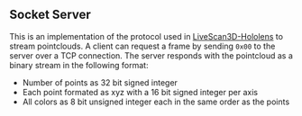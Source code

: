 ## Socket Server
This is an implementation of the protocol used in [LiveScan3D-Hololens](https://github.com/MarekKowalski/LiveScan3D-Hololens) to stream pointclouds. A client can request a frame by sending `0x00` to the server over a TCP connection. The server responds with the pointcloud as a binary stream in the following format:

- Number of points as 32 bit signed integer
- Each point formated as xyz with a 16 bit signed integer per axis
- All colors as 8 bit unsigned integer each in the same order as the points